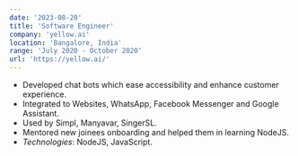 ```yaml
---
date: '2023-08-20'
title: 'Software Engineer'
company: 'yellow.ai'
location: 'Bangalore, India'
range: 'July 2020 - October 2020'
url: 'https://yellow.ai/'
---
```


- Developed chat bots which ease accessibility and enhance customer experience.
- Integrated to Websites, WhatsApp, Facebook Messenger and Google Assistant.
- Used by Simpl, Manyavar, SingerSL.
- Mentored new joinees onboarding and helped them in learning NodeJS.
- _Technologies_: NodeJS, JavaScript.
